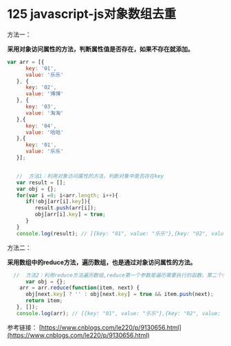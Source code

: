 # 125 javascript-js对象数组去重

方法一：

**采用对象访问属性的方法，判断属性值是否存在，如果不存在就添加。**

```javascript
var arr = [{
      key: '01',
      value: '乐乐'
   }, {
      key: '02',
      value: '博博'
   }, {
      key: '03',
      value: '淘淘'
   },{
      key: '04',
      value: '哈哈'
   },{
      key: '01',
      value: '乐乐'
   }];


   //  方法1：利用对象访问属性的方法，判断对象中是否存在key
   var result = [];
   var obj = {};
   for(var i =0; i<arr.length; i++){
      if(!obj[arr[i].key]){
         result.push(arr[i]);
         obj[arr[i].key] = true;
      }
   }
   console.log(result); // [{key: "01", value: "乐乐"},{key: "02", value: "博博"},{key: "03", value: "淘淘"},{key: "04", value: "哈哈"}]
```

方法二：

**采用数组中的reduce方法，遍历数组，也是通过对象访问属性的方法。**

```javascript
  //  方法2：利用reduce方法遍历数组,reduce第一个参数是遍历需要执行的函数，第二个参数是item的初始值
      var obj = {};
    arr = arr.reduce(function(item, next) {
      obj[next.key] ? '' : obj[next.key] = true && item.push(next);
      return item;
   }, []);
   console.log(arr); // [{key: "01", value: "乐乐"},{key: "02", value: "博博"},{key: "03", value: "淘淘"},{key: "04", value: "哈哈"}]
```

参考链接： [https://www.cnblogs.com/le220/p/9130656.html](https://www.cnblogs.com/le220/p/9130656.html)


